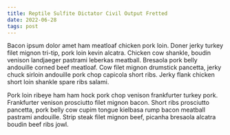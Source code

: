 ```yaml
---
title: Reptile Sulfite Dictator Civil Output Fretted
date: 2022-06-28
tags: post
---
```


Bacon ipsum dolor amet ham meatloaf chicken pork loin.  Doner jerky turkey filet mignon tri-tip, pork loin kevin alcatra.  Chicken cow shankle, boudin venison landjaeger pastrami leberkas meatball.  Bresaola pork belly andouille corned beef meatloaf.  Cow filet mignon drumstick pancetta, jerky chuck sirloin andouille pork chop capicola short ribs.  Jerky flank chicken short loin shankle spare ribs salami.

Pork loin ribeye ham ham hock pork chop venison frankfurter turkey pork.  Frankfurter venison prosciutto filet mignon bacon.  Short ribs prosciutto pancetta, pork belly cow cupim tongue kielbasa rump bacon meatball pastrami andouille.  Strip steak filet mignon beef, picanha bresaola alcatra boudin beef ribs jowl.